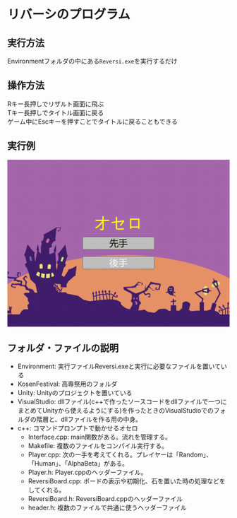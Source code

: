 # リバーシのプログラム
## 実行方法
Environmentフォルダの中にある`Reversi.exe`を実行するだけ  

## 操作方法
Rキー長押しでリザルト画面に飛ぶ  
Tキー長押しでタイトル画面に戻る  
ゲーム中にEscキーを押すことでタイトルに戻ることもできる  

## 実行例
<img src="demo.gif" alt="demo">  

## フォルダ・ファイルの説明  
- Environment: 実行ファイルReversi.exeと実行に必要なファイルを置いている  
- KosenFestival: 高専祭用のフォルダ  
- Unity: Unityのプロジェクトを置いている  
- VisualStudio: dllファイル(c++で作ったソースコードをdllファイルで一つにまとめてUnityから使えるようにする)を作ったときのVisualStudioでのフォルダの階層と、dllファイルを作る用の中身。  
- c++: コマンドプロンプトで動かせるオセロ  
	- Interface.cpp: main関数がある。流れを管理する。  
	- Makefile: 複数のファイルをコンパイル実行する。  
	- Player.cpp: 次の一手を考えてくれる。プレイヤーは「Random」、「Human」、「AlphaBeta」がある。  
	- Player.h: Player.cppのヘッダーファイル。  
	- ReversiBoard.cpp: ボードの表示や初期化、石を置いた時の処理などをしてくれる。  
	- ReversiBoard.h: ReversiBoard.cppのヘッダーファイル  
	- header.h: 複数のファイルで共通に使うヘッダーファイル  
